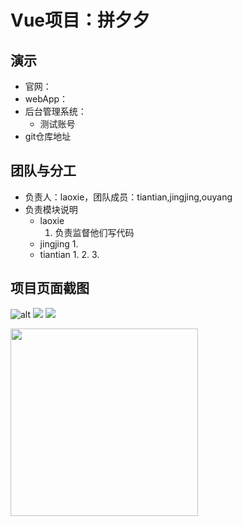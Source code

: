 # Vue项目：拼夕夕

## 演示
* 官网：
* webApp：
* 后台管理系统：
    * 测试账号
* git仓库地址

## 团队与分工
* 负责人：laoxie，团队成员：tiantian,jingjing,ouyang 
* 负责模块说明
    * laoxie
        1. 负责监督他们写代码
    * jingjing
        1. 
    * tiantian
        1. 
        2. 
        3. 

## 项目页面截图
![alt](./imgs/1.png "title")
![](./imgs/2.png)
![](./imgs/3.png)

<img src="./img/4.png" style="width:300px" />
